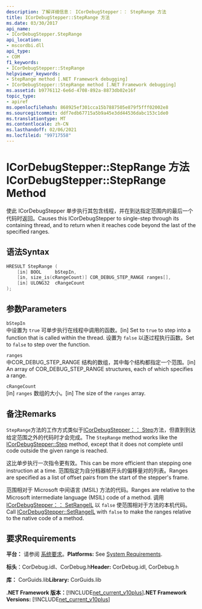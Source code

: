 ```yaml
---
description: 了解详细信息： ICorDebugStepper：： StepRange 方法
title: ICorDebugStepper::StepRange 方法
ms.date: 03/30/2017
api_name:
- ICorDebugStepper.StepRange
api_location:
- mscordbi.dll
api_type:
- COM
f1_keywords:
- ICorDebugStepper::StepRange
helpviewer_keywords:
- StepRange method [.NET Framework debugging]
- ICorDebugStepper::StepRange method [.NET Framework debugging]
ms.assetid: b9776112-6e6d-4708-892a-8873db02e16f
topic_type:
- apiref
ms.openlocfilehash: 868925ef301cca15b7887505e879f5fff02002e8
ms.sourcegitcommit: ddf7edb67715a5b9a45e3dd44536dabc153c1de0
ms.translationtype: MT
ms.contentlocale: zh-CN
ms.lasthandoff: 02/06/2021
ms.locfileid: "99717558"
---
```

# <a name="icordebugsteppersteprange-method"></a><span data-ttu-id="270a6-103">ICorDebugStepper::StepRange 方法</span><span class="sxs-lookup"><span data-stu-id="270a6-103">ICorDebugStepper::StepRange Method</span></span>

<span data-ttu-id="270a6-104">使此 ICorDebugStepper 单步执行其包含线程，并在到达指定范围内的最后一个代码时返回。</span><span class="sxs-lookup"><span data-stu-id="270a6-104">Causes this ICorDebugStepper to single-step through its containing thread, and to return when it reaches code beyond the last of the specified ranges.</span></span>  
  
## <a name="syntax"></a><span data-ttu-id="270a6-105">语法</span><span class="sxs-lookup"><span data-stu-id="270a6-105">Syntax</span></span>  
  
```cpp  
HRESULT StepRange (  
    [in] BOOL     bStepIn,  
    [in, size_is(cRangeCount)] COR_DEBUG_STEP_RANGE ranges[],  
    [in] ULONG32  cRangeCount  
);  
```  
  
## <a name="parameters"></a><span data-ttu-id="270a6-106">参数</span><span class="sxs-lookup"><span data-stu-id="270a6-106">Parameters</span></span>  

 `bStepIn`  
 <span data-ttu-id="270a6-107">中设置为 `true` 可单步执行在线程中调用的函数。</span><span class="sxs-lookup"><span data-stu-id="270a6-107">[in] Set to `true` to step into a function that is called within the thread.</span></span> <span data-ttu-id="270a6-108">设置为 `false` 以逐过程执行函数。</span><span class="sxs-lookup"><span data-stu-id="270a6-108">Set to `false` to step over the function.</span></span>  
  
 `ranges`  
 <span data-ttu-id="270a6-109">中COR_DEBUG_STEP_RANGE 结构的数组，其中每个结构都指定一个范围。</span><span class="sxs-lookup"><span data-stu-id="270a6-109">[in] An array of COR_DEBUG_STEP_RANGE structures, each of which specifies a range.</span></span>  
  
 `cRangeCount`  
 <span data-ttu-id="270a6-110">[in] `ranges` 数组的大小。</span><span class="sxs-lookup"><span data-stu-id="270a6-110">[in] The size of the `ranges` array.</span></span>  
  
## <a name="remarks"></a><span data-ttu-id="270a6-111">备注</span><span class="sxs-lookup"><span data-stu-id="270a6-111">Remarks</span></span>  

 <span data-ttu-id="270a6-112">`StepRange`方法的工作方式类似于[ICorDebugStepper：： Step](icordebugstepper-step-method.md)方法，但直到到达给定范围之外的代码时才会完成。</span><span class="sxs-lookup"><span data-stu-id="270a6-112">The `StepRange` method works like the [ICorDebugStepper::Step](icordebugstepper-step-method.md) method, except that it does not complete until code outside the given range is reached.</span></span>  
  
 <span data-ttu-id="270a6-113">这比单步执行一次指令更有效。</span><span class="sxs-lookup"><span data-stu-id="270a6-113">This can be more efficient than stepping one instruction at a time.</span></span> <span data-ttu-id="270a6-114">范围指定为自分档器帧开头的偏移量对的列表。</span><span class="sxs-lookup"><span data-stu-id="270a6-114">Ranges are specified as a list of offset pairs from the start of the stepper's frame.</span></span>  
  
 <span data-ttu-id="270a6-115">范围相对于 Microsoft 中间语言 (MSIL) 方法的代码。</span><span class="sxs-lookup"><span data-stu-id="270a6-115">Ranges are relative to the Microsoft intermediate language (MSIL) code of a method.</span></span> <span data-ttu-id="270a6-116">调用 [ICorDebugStepper：： SetRangeIL](icordebugstepper-setrangeil-method.md) 以 `false` 使范围相对于方法的本机代码。</span><span class="sxs-lookup"><span data-stu-id="270a6-116">Call [ICorDebugStepper::SetRangeIL](icordebugstepper-setrangeil-method.md) with `false` to make the ranges relative to the native code of a method.</span></span>  
  
## <a name="requirements"></a><span data-ttu-id="270a6-117">要求</span><span class="sxs-lookup"><span data-stu-id="270a6-117">Requirements</span></span>  

 <span data-ttu-id="270a6-118">**平台：** 请参阅 [系统要求](../../get-started/system-requirements.md)。</span><span class="sxs-lookup"><span data-stu-id="270a6-118">**Platforms:** See [System Requirements](../../get-started/system-requirements.md).</span></span>  
  
 <span data-ttu-id="270a6-119">**标头**：CorDebug.idl、CorDebug.h</span><span class="sxs-lookup"><span data-stu-id="270a6-119">**Header:** CorDebug.idl, CorDebug.h</span></span>  
  
 <span data-ttu-id="270a6-120">**库：** CorGuids.lib</span><span class="sxs-lookup"><span data-stu-id="270a6-120">**Library:** CorGuids.lib</span></span>  
  
 <span data-ttu-id="270a6-121">**.NET Framework 版本：**[!INCLUDE[net_current_v10plus](../../../../includes/net-current-v10plus-md.md)]</span><span class="sxs-lookup"><span data-stu-id="270a6-121">**.NET Framework Versions:** [!INCLUDE[net_current_v10plus](../../../../includes/net-current-v10plus-md.md)]</span></span>
